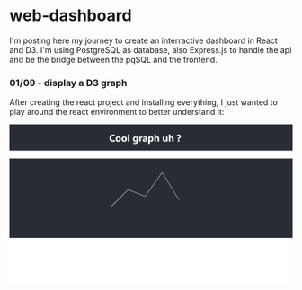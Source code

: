 # web-dashboard

I'm posting here my journey to create an interractive dashboard in React and D3.
I'm using PostgreSQL as database,
also Express.js to handle the api and be the bridge between the pqSQL and the frontend. 

### 01/09 - display a D3 graph

After creating the react project and installing everything, I just wanted to play around the react environment to better understand it:

![website after 1st commit](/history-git/Capture.PNG "Title")


